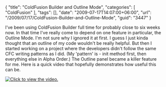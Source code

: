 {
	"title": "ColdFusion Builder and Outline Mode",
	"categories": [
		"ColdFusion"
	],
	"tags": [],
	"date": "2009-07-17T14:07:00+06:00",
	"url": "/2009/07/17/ColdFusion-Builder-and-Outline-Mode",
	"guid": "3447"
}

I've been using ColdFusion Builder full time for probably close to six weeks now. In that time I've really come to depend on one feature in particular, the Outline Mode. I'm not sure why I ignored it at first. I guess I just kinda thought that an outline of my code wouldn't be really helpful. But then I started working on a project where the developers didn't follow the same CFC writing patterns as I did. (My 'pattern' is - init method first, then everything else in Alpha Order.) The Outline panel became a killer feature for me. Here is a quick video that hopefully demonstrates how useful this can be.


<a href="http://screencast.com/t/XAfI6e0z"><img src="http://static.raymondcamden.com/images//cfbsnip.png" title="Click to view the video."></a>
